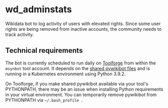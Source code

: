 # wd_adminstats
Wikidata bot to log activity of users with elevated rights. Since some user rights are being removed from inactive accounts, the community needs to track activity.

## Technical requirements
The bot is currently scheduled to run daily on [Toolforge](https://wikitech.wikimedia.org/wiki/Portal:Toolforge) from within the `msynbot` tool account. It depends on the [shared pywikibot files](https://wikitech.wikimedia.org/wiki/Help:Toolforge/Pywikibot#Using_the_shared_Pywikibot_files_(recommended_setup)) and is running in a Kubernetes environment using Python 3.9.2.

On Toolforge, if you make shared pywikibot available via your tool's PYTHONPATH, there may be an issue when installing Python requirements in your virtual environment. You can temporarily remove pywikibot from PYTHONPATH via `~/.bash_profile `.
